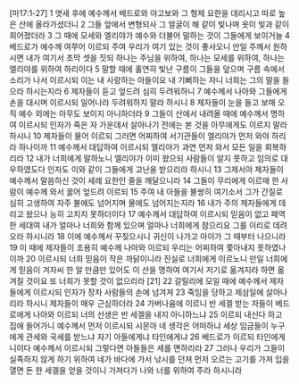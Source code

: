 [마17:1-27]
1 엿새 후에 예수께서 베드로와 야고보와 그 형제 요한을 데리시고 따로 높은 산에 올라가셨더니
2 그들 앞에서 변형되사 그 얼굴이 해 같이 빛나며 옷이 빛과 같이 희어졌더라
3 그 때에 모세와 엘리야가 예수와 더불어 말하는 것이 그들에게 보이거늘
4 베드로가 예수께 여쭈어 이르되 주여 우리가 여기 있는 것이 좋사오니 만일 주께서 원하시면 내가 여기서 초막 셋을 짓되 하나는 주님을 위하여, 하나는 모세를 위하여, 하나는 엘리야를 위하여 하리이다
5 말할 때에 홀연히 빛난 구름이 그들을 덮으며 구름 속에서 소리가 나서 이르시되 이는 내 사랑하는 아들이요 내 기뻐하는 자니 너희는 그의 말을 들으라 하시는지라
6 제자들이 듣고 엎드려 심히 두려워하니
7 예수께서 나아와 그들에게 손을 대시며 이르시되 일어나라 두려워하지 말라 하시니
8 제자들이 눈을 들고 보매 오직 예수 외에는 아무도 보이지 아니하더라
9 그들이 산에서 내려올 때에 예수께서 명하여 이르시되 인자가 죽은 자 가운데서 살아나기 전에는 본 것을 아무에게도 이르지 말라 하시니
10 제자들이 물어 이르되 그러면 어찌하여 서기관들이 엘리야가 먼저 와야 하리라 하나이까
11 예수께서 대답하여 이르시되 엘리야가 과연 먼저 와서 모든 일을 회복하리라
12 내가 너희에게 말하노니 엘리야가 이미 왔으되 사람들이 알지 못하고 임의로 대우하였도다 인자도 이와 같이 그들에게 고난을 받으리라 하시니
13 그제서야 제자들이 예수께서 말씀하신 것이 세례 요한인 줄을 깨달으니라
14 그들이 무리에게 이르매 한 사람이 예수께 와서 꿇어 엎드려 이르되
15 주여 내 아들을 불쌍히 여기소서 그가 간질로 심히 고생하여 자주 불에도 넘어지며 물에도 넘어지는지라
16 내가 주의 제자들에게 데리고 왔으나 능히 고치지 못하더이다
17 예수께서 대답하여 이르시되 믿음이 없고 패역한 세대여 내가 얼마나 너희와 함께 있으며 얼마나 너희에게 참으리요 그를 이리로 데려오라 하시니라
18 이에 예수께서 꾸짖으시니 귀신이 나가고 아이가 그 때부터 나으니라
19 이 때에 제자들이 조용히 예수께 나아와 이르되 우리는 어찌하여 쫓아내지 못하였나이까
20 이르시되 너희 믿음이 작은 까닭이니라 진실로 너희에게 이르노니 만일 너희에게 믿음이 겨자씨 한 알 만큼만 있어도 이 산을 명하여 여기서 저기로 옮겨지라 하면 옮겨질 것이요 또 너희가 못할 것이 없으리라
[21] 
22 갈릴리에 모일 때에 예수께서 제자들에게 이르시되 인자가 장차 사람들의 손에 넘겨져
23 죽임을 당하고 제삼일에 살아나리라 하시니 제자들이 매우 근심하더라
24 가버나움에 이르니 반 세겔 받는 자들이 베드로에게 나아와 이르되 너의 선생은 반 세겔을 내지 아니하느냐
25 이르되 내신다 하고 집에 들어가니 예수께서 먼저 이르시되 시몬아 네 생각은 어떠하냐 세상 임금들이 누구에게 관세와 국세를 받느냐 자기 아들에게냐 타인에게냐
26 베드로가 이르되 타인에게니이다 예수께서 이르시되 그렇다면 아들들은 세를 면하리라
27 그러나 우리가 그들이 실족하지 않게 하기 위하여 네가 바다에 가서 낚시를 던져 먼저 오르는 고기를 가져 입을 열면 돈 한 세겔을 얻을 것이니 가져다가 나와 너를 위하여 주라 하시니라